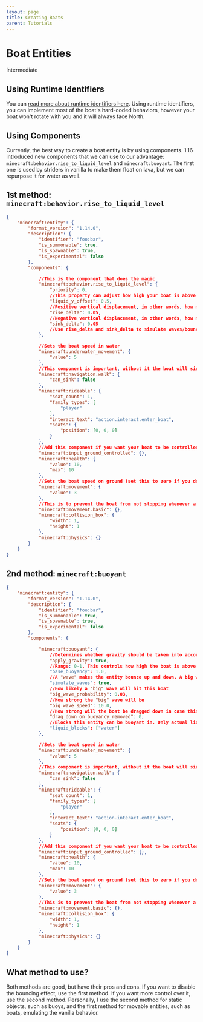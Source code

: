 ```yaml
---
layout: page
title: Creating Boats
parent: Tutorials
---
```


# Boat Entities

<Label color="yellow">Intermediate</Label>

## Using Runtime Identifiers

You can [read more about runtime identifiers here](/documentation/runtime-identifier). Using runtime identifiers, you can implement most of the boat's hard-coded behaviors, however your boat won't rotate with you and it will always face North.

##  Using Components

Currently, the best way to create a boat entity is by using components. 1.16 introduced new components that we can use to our advantage: `minecraft:behavior.rise_to_liquid_level` and `minecraft:buoyant`. The first one is used by striders in vanilla to make them float on lava, but we can repurpose it for water as well.

## 1st method: `minecraft:behavior.rise_to_liquid_level`

```json
{
    "minecraft:entity": {
        "format_version": "1.14.0",
        "description": {
            "identifier": "foo:bar",
            "is_summonable": true,
            "is_spawnable": true,
            "is_experimental": false
        },
        "components": {

            //This is the component that does the magic
            "minecraft:behavior.rise_to_liquid_level": {
                "priority": 0,
                //This property can adjust how high your boat is above the water
                "liquid_y_offset": 0.5,
                //Positive vertical displacement, in other words, how much the boat will move up
                "rise_delta": 0.05,
                //Negative vertical displacement, in other words, how much the boat will move down
                "sink_delta": 0.05
                //Use rise_delta and sink_delta to simulate waves/bouncing effect
            },

            //Sets the boat speed in water
            "minecraft:underwater_movement": {
                "value": 5
            },
            //This component is important, without it the boat will sink
            "minecraft:navigation.walk": {
                "can_sink": false
            },
            "minecraft:rideable": {
                "seat_count": 1,
                "family_types": [
                    "player"
                ],
                "interact_text": "action.interact.enter_boat",
                "seats": {
                    "position": [0, 0, 0]
                }
            },
            //Add this component if you want your boat to be controlled with WASD
            "minecraft:input_ground_controlled": {},
            "minecraft:health": {
                "value": 10,
                "max": 10
            },
            //Sets the boat speed on ground (set this to zero if you don't want your boats to move on ground)
            "minecraft:movement": {
                "value": 3
            },
            //This is to prevent the boat from not stopping whenever a player exits said boat
            "minecraft:movement.basic": {},
            "minecraft:collision_box": {
                "width": 1,
                "height": 1
            },
            "minecraft:physics": {}
        }
    }
}
```

## 2nd method: `minecraft:buoyant`

```json
{
    "minecraft:entity": {
        "format_version": "1.14.0",
        "description": {
            "identifier": "foo:bar",
            "is_summonable": true,
            "is_spawnable": true,
            "is_experimental": false
        },
        "components": {

            "minecraft:buoyant": {
                //Determines whether gravity should be taken into account (useful with waterfalls)
                "apply_gravity": true,
                //Range: 0-1. This controls how high the boat is above the water
                "base_buoyancy": 1.0,
                //A "wave" makes the entity bounce up and down. A big wave simply amplifies this effect. Note: setting simulate_waves to false won't make the effect go away completely.
                "simulate_waves": true,
                //How likely a "big" wave will hit this boat
                "big_wave_probability": 0.03,
                //How strong the "big" wave will be
                "big_wave_speed": 10.0,
                //How strong will the boat be dragged down in case this component is removed
                "drag_down_on_buoyancy_removed": 0,
                //Blocks this entity can be buoyant in. Only actual liquids are allowed: lava and water
                "liquid_blocks": ["water"]
            },

            //Sets the boat speed in water
            "minecraft:underwater_movement": {
                "value": 5
            },
            //This component is important, without it the boat will sink
            "minecraft:navigation.walk": {
                "can_sink": false
            },
            "minecraft:rideable": {
                "seat_count": 1,
                "family_types": [
                    "player"
                ],
                "interact_text": "action.interact.enter_boat",
                "seats": {
                    "position": [0, 0, 0]
                }
            },
            //Add this component if you want your boat to be controlled with WASD
            "minecraft:input_ground_controlled": {},
            "minecraft:health": {
                "value": 10,
                "max": 10
            },
            //Sets the boat speed on ground (set this to zero if you don't want your boats to move on ground)
            "minecraft:movement": {
                "value": 3
            },
            //This is to prevent the boat from not stopping whenever a player exits said boat
            "minecraft:movement.basic": {},
            "minecraft:collision_box": {
                "width": 1,
                "height": 1
            },
            "minecraft:physics": {}
        }
    }
}
```

## What method to use?

Both methods are good, but have their pros and cons. If you want to disable the bouncing effect, use the first method. If you want more control over it, use the second method. Personally, I use the second method for static objects, such as buoys, and the first method for movable entities, such as boats, emulating the vanilla behavior.